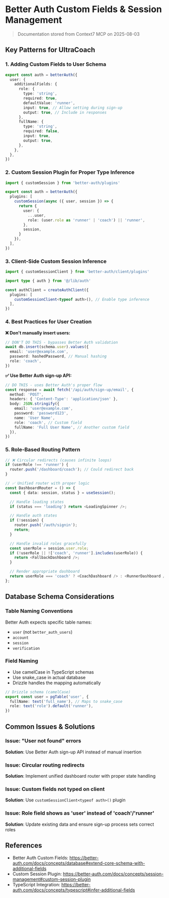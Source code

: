 # Better Auth Custom Fields & Session Management

> Documentation stored from Context7 MCP on 2025-08-03

## Key Patterns for UltraCoach

### 1. Adding Custom Fields to User Schema

```typescript
export const auth = betterAuth({
  user: {
    additionalFields: {
      role: {
        type: 'string',
        required: true,
        defaultValue: 'runner',
        input: true, // Allow setting during sign-up
        output: true, // Include in responses
      },
      fullName: {
        type: 'string',
        required: false,
        input: true,
        output: true,
      },
    },
  },
})
```

### 2. Custom Session Plugin for Proper Type Inference

```typescript
import { customSession } from 'better-auth/plugins'

export const auth = betterAuth({
  plugins: [
    customSession(async ({ user, session }) => {
      return {
        user: {
          ...user,
          role: (user.role as 'runner' | 'coach') || 'runner',
        },
        session,
      }
    }),
  ],
})
```

### 3. Client-Side Custom Session Inference

```typescript
import { customSessionClient } from 'better-auth/client/plugins'

import type { auth } from '@/lib/auth'

const authClient = createAuthClient({
  plugins: [
    customSessionClient<typeof auth>(), // Enable type inference
  ],
})
```

### 4. Best Practices for User Creation

**❌ Don't manually insert users:**

```typescript
// DON'T DO THIS - bypasses Better Auth validation
await db.insert(schema.user).values({
  email: 'user@example.com',
  password: hashedPassword, // Manual hashing
  role: 'coach',
})
```

**✅ Use Better Auth sign-up API:**

```typescript
// DO THIS - uses Better Auth's proper flow
const response = await fetch('/api/auth/sign-up/email', {
  method: 'POST',
  headers: { 'Content-Type': 'application/json' },
  body: JSON.stringify({
    email: 'user@example.com',
    password: 'password123',
    name: 'User Name',
    role: 'coach', // Custom field
    fullName: 'Full User Name', // Another custom field
  }),
})
```

### 5. Role-Based Routing Pattern

```typescript
// ❌ Circular redirects (causes infinite loops)
if (userRole !== 'runner') {
  router.push('/dashboard/coach'); // Could redirect back
}

// ✅ Unified router with proper logic
const DashboardRouter = () => {
  const { data: session, status } = useSession();

  // Handle loading states
  if (status === 'loading') return <LoadingSpinner />;

  // Handle auth states
  if (!session) {
    router.push('/auth/signin');
    return;
  }

  // Handle invalid roles gracefully
  const userRole = session.user.role;
  if (!userRole || !['coach', 'runner'].includes(userRole)) {
    return <FallbackDashboard />;
  }

  // Render appropriate dashboard
  return userRole === 'coach' ? <CoachDashboard /> : <RunnerDashboard />;
};
```

## Database Schema Considerations

### Table Naming Conventions

Better Auth expects specific table names:

- `user` (not `better_auth_users`)
- `account`
- `session`
- `verification`

### Field Naming

- Use camelCase in TypeScript schemas
- Use snake_case in actual database
- Drizzle handles the mapping automatically

```typescript
// Drizzle schema (camelCase)
export const user = pgTable('user', {
  fullName: text('full_name'), // Maps to snake_case
  role: text('role').default('runner'),
})
```

## Common Issues & Solutions

### Issue: "User not found" errors

**Solution**: Use Better Auth sign-up API instead of manual insertion

### Issue: Circular routing redirects

**Solution**: Implement unified dashboard router with proper state handling

### Issue: Custom fields not typed on client

**Solution**: Use `customSessionClient<typeof auth>()` plugin

### Issue: Role field shows as 'user' instead of 'coach'/'runner'

**Solution**: Update existing data and ensure sign-up process sets correct roles

## References

- Better Auth Custom Fields: https://better-auth.com/docs/concepts/database#extend-core-schema-with-additional-fields
- Custom Session Plugin: https://better-auth.com/docs/concepts/session-management#custom-session-plugin
- TypeScript Integration: https://better-auth.com/docs/concepts/typescript#infer-additional-fields
